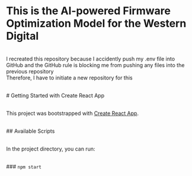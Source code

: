 # This is the AI-powered Firmware Optimization Model for the Western Digital

<br />I recreated this repository because I accidently push my .env file into GitHub and the GitHub rule is blocking me from pushing any files into the previous repository
<br />Therefore, I have to initiate a new repository for this

<br /># Getting Started with Create React App

<br />This project was bootstrapped with [Create React App](https://github.com/facebook/create-react-app).

<br />## Available Scripts

<br />In the project directory, you can run:

<br />### `npm start`


 
